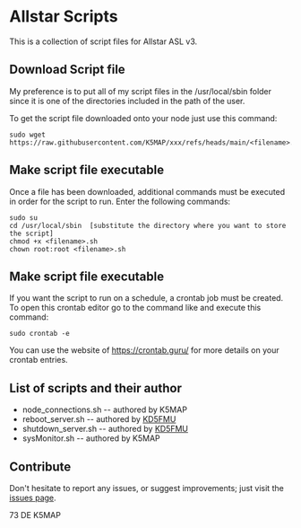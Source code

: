 # Allstar Scripts

This is a collection of script files for Allstar ASL v3.

## Download Script file

My preference is to put all of my script files in the /usr/local/sbin folder since it is one of the directories included in the path of the user.

To get the script file downloaded onto your node just use this command:
```
sudo wget https://raw.githubusercontent.com/K5MAP/xxx/refs/heads/main/<filename>.sh
```

## Make script file executable

Once a file has been downloaded, additional commands must be executed in order for the script to run.  Enter the following commands:
```
sudo su
cd /usr/local/sbin  [substitute the directory where you want to store the script]
chmod +x <filename>.sh
chown root:root <filename>.sh
```

## Make script file executable

If you want the script to run on a schedule, a crontab job must be created.  To open this crontab editor go to the command like and execute this command:
```
sudo crontab -e
```
You can use the website of https://crontab.guru/ for more details on your crontab entries.

## List of scripts and their author

* node_connections.sh -- authored by K5MAP
* reboot_server.sh -- authored by [KD5FMU](https://github.com/KD5FMU/)
* shutdown_server.sh -- authored by [KD5FMU](https://github.com/KD5FMU/)
* sysMonitor.sh -- authored by K5MAP

## Contribute

Don't hesitate to report any issues, or suggest improvements; just visit the [issues page](https://github.com/k5map/Allstar-Scripts/issues).

73 DE K5MAP
